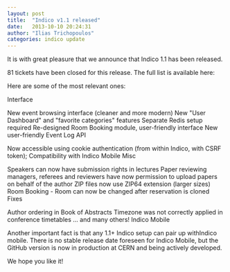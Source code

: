 ```yaml
---
layout: post
title:  "Indico v1.1 released"
date:   2013-10-10 20:24:31
author: "Ilias Trichopoulos"
categories: indico update
---
```

It is with great pleasure that we announce that Indico 1.1 has been released.

81 tickets have been closed for this release. The full list is available here:

Here are some of the most relevant ones:

Interface

New event browsing interface (cleaner and more modern)
New "User Dashboard" and "favorite categories" features
Separate Redis setup required
Re-designed Room Booking module, user-friendly interface
New user-friendly Event Log
API

Now accessible using cookie authentication (from within Indico, with CSRF token);
Compatibility with Indico Mobile
Misc

Speakers can now have submission rights in lectures
Paper reviewing managers, referees and reviewers have now permission to upload papers on behalf of the author
ZIP files now use ZIP64 extension (larger sizes)
Room Booking - Room can now be changed after reservation is cloned
Fixes

Author ordering in Book of Abstracts
Timezone was not correctly applied in conference timetables
... and many others!
Indico Mobile

Another important fact is that any 1.1+ Indico setup can pair up with ​Indico mobile. There is no stable release date foreseen for Indico Mobile, but the GitHub version is now in production at CERN and being actively developed.

We hope you like it!
